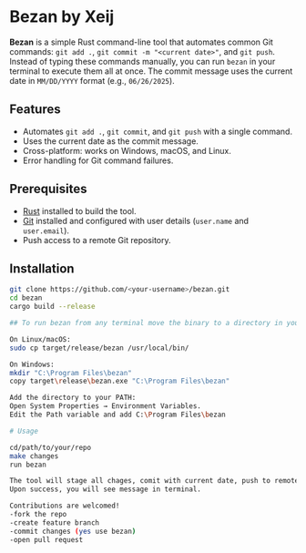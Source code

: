 # Bezan by Xeij

**Bezan** is a simple Rust command-line tool that automates common Git commands: `git add .`, `git commit -m "<current date>"`, and `git push`. Instead of typing these commands manually, you can run `bezan` in your terminal to execute them all at once. The commit message uses the current date in `MM/DD/YYYY` format (e.g., `06/26/2025`).

## Features

- Automates `git add .`, `git commit`, and `git push` with a single command.
- Uses the current date as the commit message.
- Cross-platform: works on Windows, macOS, and Linux.
- Error handling for Git command failures.

## Prerequisites

- [Rust](https://www.rust-lang.org/tools/install) installed to build the tool.
- [Git](https://git-scm.com/downloads) installed and configured with user details (`user.name` and `user.email`).
- Push access to a remote Git repository.

## Installation

```bash
git clone https://github.com/<your-username>/bezan.git
cd bezan
cargo build --release

## To run bezan from any terminal move the binary to a directory in your PATH

On Linux/macOS:
sudo cp target/release/bezan /usr/local/bin/

On Windows:
mkdir "C:\Program Files\bezan"
copy target\release\bezan.exe "C:\Program Files\bezan"

Add the directory to your PATH:
Open System Properties → Environment Variables.
Edit the Path variable and add C:\Program Files\bezan

# Usage

cd/path/to/your/repo
make changes
run bezan

The tool will stage all chages, comit with current date, push to remote repo
Upon success, you will see message in terminal.

Contributions are welcomed!
-fork the repo
-create feature branch
-commit changes (yes use bezan)
-open pull request


























